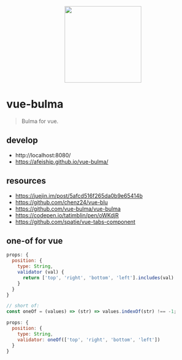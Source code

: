 <p align="center">
  <a href="https://github.com/afeiship/vue-bulma">
    <img width="200" src="http://ww1.sinaimg.cn/large/006tNc79gy1g538138h1fj30hs04gdg4.jpg">
  </a>
</p>

# vue-bulma
> Bulma for vue.

## develop
- http://localhost:8080/
- https://afeiship.github.io/vue-bulma/

## resources
- https://juejin.im/post/5afcd516f265da0b9e65414b
- https://github.com/chenz24/vue-blu
- https://github.com/vue-bulma/vue-bulma
- https://codepen.io/tatimblin/pen/oWKdjR
- https://github.com/spatie/vue-tabs-component

## one-of for vue
```js
props: {
  position: {
    type: String,
    validator (val) {
      return ['top', 'right', 'bottom', 'left'].includes(val)
    }
  }
}

// short of:
const oneOf = (values) => (str) => values.indexOf(str) !== -1;

props: {
  position: {
    type: String,
    validator: oneOf(['top', 'right', 'bottom', 'left'])
  }
}
```
